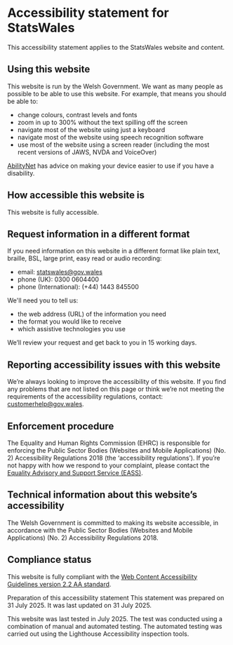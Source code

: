 # Accessibility statement for StatsWales

This accessibility statement applies to the StatsWales website and content.

## Using this website

This website is run by the Welsh Government. We want as many people as possible to be able to use this website. For
example, that means you should be able to:

- change colours, contrast levels and fonts
- zoom in up to 300% without the text spilling off the screen
- navigate most of the website using just a keyboard
- navigate most of the website using speech recognition software
- use most of the website using a screen reader (including the most recent versions of JAWS, NVDA and VoiceOver)

[AbilityNet](https://mcmw.abilitynet.org.uk/) has advice on making your device easier to use if you have a disability.

## How accessible this website is

This website is fully accessible.

## Request information in a different format

If you need information on this website in a different format like plain text, braille, BSL, large print, easy read or
audio recording:

- email: [statswales@gov.wales](mailto:statswales@gov.wales)
- phone (UK): 0300 0604400
- phone (International): (+44) 1443 845500

We'll need you to tell us:

- the web address (URL) of the information you need
- the format you would like to receive
- which assistive technologies you use

We’ll review your request and get back to you in 15 working days.

## Reporting accessibility issues with this website

We’re always looking to improve the accessibility of this website. If you find any problems that are not listed on this
page or think we’re not meeting the requirements of the accessibility regulations, contact:
[customerhelp@gov.wales](mailto:customerhelp@gov.wales).

## Enforcement procedure

The Equality and Human Rights Commission (EHRC) is responsible for enforcing the Public Sector Bodies (Websites and
Mobile Applications) (No. 2) Accessibility Regulations 2018 (the ‘accessibility regulations’). If you’re not happy with
how we respond to your complaint, please contact the
[Equality Advisory and Support Service (EASS)](https://www.equalityadvisoryservice.com/).

## Technical information about this website’s accessibility

The Welsh Government is committed to making its website accessible, in accordance with the Public Sector Bodies
(Websites and Mobile Applications) (No. 2) Accessibility Regulations 2018.

## Compliance status

This website is fully compliant with the
[Web Content Accessibility Guidelines version 2.2 AA standard](https://www.w3.org/TR/WCAG22/).

Preparation of this accessibility statement
This statement was prepared on 31 July 2025. It was last updated on 31 July 2025.

This website was last tested in July 2025. The test was conducted using a combination of manual and automated testing.
The automated testing was carried out using the Lighthouse Accessibility inspection tools.
